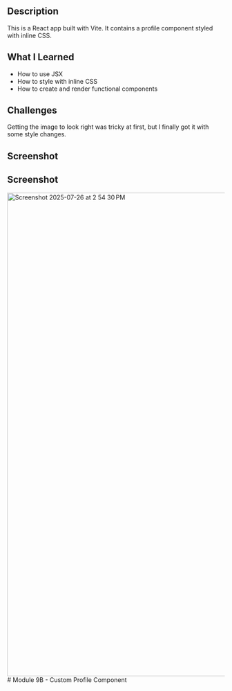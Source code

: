 

## Description
This is a React app built with Vite. It contains a profile component styled with inline CSS.

## What I Learned
- How to use JSX
- How to style with inline CSS
- How to create and render functional components

## Challenges
Getting the image to look right was tricky at first, but I finally got it with some style changes.


## Screenshot

## Screenshot

<img width="1728" height="1117" alt="Screenshot 2025-07-26 at 2 54 30 PM" src="https://github.com/user-attachments/assets/4378437b-0188-4db2-a5b0-8e89e3d1b63e" /># Module 9B - Custom Profile Component
